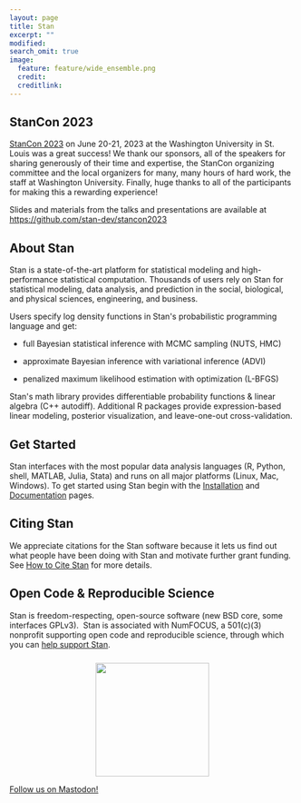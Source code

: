 ```yaml
---
layout: page
title: Stan
excerpt: ""
modified:
search_omit: true
image:
  feature: feature/wide_ensemble.png
  credit:
  creditlink:
---
```


## StanCon 2023

[StanCon 2023](/events/stancon2023/) on June 20-21, 2023 at the Washington University in St. Louis was a great success!
We thank our sponsors, all of the speakers for sharing generously of their time and expertise,
the StanCon organizing committee and the local organizers for many, many hours of hard work, the staff at Washington University.
Finally, huge thanks to all of the participants for making this a rewarding experience!

Slides and materials from the talks and presentations are available at https://github.com/stan-dev/stancon2023


## About Stan
Stan is a state-of-the-art platform for statistical modeling
and high-performance statistical computation.  Thousands of users rely
on Stan for statistical modeling, data analysis, and prediction in
the social, biological, and physical sciences, engineering, and
business.

Users specify log density functions in Stan's probabilistic
programming language and get:

* full Bayesian statistical inference with MCMC sampling <span
class="note">(NUTS, HMC)</span>

* approximate Bayesian inference with variational inference <span
class="note">(ADVI)</span>

* penalized maximum likelihood estimation with optimization <span
class="note">(L-BFGS)</span>

Stan's math library provides differentiable probability functions
&amp; linear algebra <span class="note">(C++ autodiff)</span>.
Additional R packages provide expression-based linear modeling,
posterior visualization, and leave-one-out cross-validation.

## Get Started

Stan interfaces with the most popular data analysis languages <span
class="note">(R, Python, shell, MATLAB, Julia, Stata)</span> and runs
on all major platforms <span class="note">(Linux, Mac,
Windows)</span>. To get started using Stan begin with the 
[Installation](/users/interfaces) and [Documentation](/users/documentation/) pages.

## Citing Stan

We appreciate citations for the Stan software because it lets us find out what 
people have been doing with Stan and motivate further grant funding. See 
[How to Cite Stan](/users/citations/) for more details.

## Open Code &amp; Reproducible Science

Stan is freedom-respecting, open-source software <span
class="note">(new BSD core, some interfaces GPLv3)</span>.&nbsp; Stan
is associated with NumFOCUS, a 501(c)(3) nonprofit supporting open code
and reproducible science, through which you can [help support
Stan](/support/).

<center style="padding: 0.75em 0 0 0">
<a href="http://numfocus.org"><img width="200" src="images/numfocus.png" /></a>
</center>


<a rel="me" href="https://bayes.club/@mcmc_stan">Follow us on Mastodon!</a>
